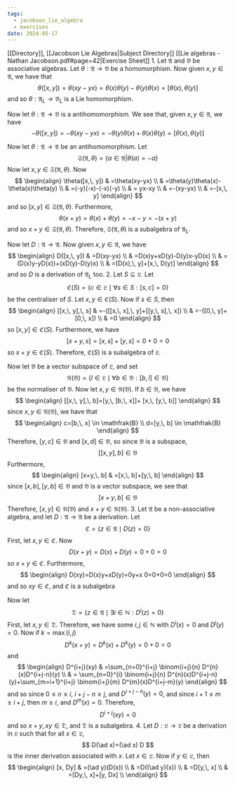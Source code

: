 ```yaml
---
tags:
  - jacobson_lie_algebra
  - exercises
date: 2024-05-17
---
```

[[Directory]], [[Jacobson Lie Algebras|Subject Directory]]
[[Lie algebras - Nathan Jacobson.pdf#page=42|Exercise Sheet]]
1. 
Let $\mathfrak{A}$ and $\mathfrak{B}$ be associative algebras. Let $\theta:\mathfrak{A}\to{}\mathfrak{B} {}$ be a homomorphism. Now given ${} x,\, y \in \mathfrak{A} {}$, we have that
$$
\theta([x,\, y])=\theta(xy-yx)=\theta(x)\theta(y)-\theta(y)\theta(x)=[\theta(x),\, \theta(y)]
$$
and so ${} \theta:\mathfrak{A}_{L}\to{}\mathfrak{B}_{L} {}$ is a Lie homomorphism.

Now let ${} \theta:\mathfrak{A}\to{}\mathfrak{B} {}$ is a antihomomorphism. We see that, given ${} x,\, y \in \mathfrak{A} {}$, we have
$$
-\theta([x,\, y])=-\theta(xy-yx)=-\theta(y)\theta(x)+\theta(x)\theta(y)=[\theta(x),\, \theta(y)]
$$

Now let ${} \theta:\mathfrak{A}\to{} \mathfrak{A} {}$ be an antihomomorphism. Let 
$$
\mathfrak{S}(\mathfrak{A},\, \theta) =\{ a \in \mathfrak{A} |\theta(a)=-a \}
$$
Now let ${} x,\, y \in \mathfrak{S}(\mathfrak{A},\, \theta) {}$. Now
$$
\begin{align}
 \theta([x,\, y]) & =\theta(xy-yx) \\
	 & =\theta(y)\theta(x)-\theta(x)\theta(y) \\
	 & =(-y)(-x)-(-x)(-y) \\
 & = yx-xy \\
 & =-(xy-yx) \\
 & =-[x,\, y]  
 \end{align}
$$
and so ${} [x,\, y] \in  \mathfrak{S} (\mathfrak{A},\, \theta) {}$. Furthermore, 
$$
\theta(x+y)=\theta(x)+\theta(y)=-x-y=-(x+y)
$$
and so ${} x+y \in  \mathfrak{S}(\mathfrak{A},\, \theta) {}$. Therefore, ${} \mathfrak{S}(\mathfrak{A},\, \theta) {}$ is a subalgebra of $\mathfrak{A}_{L}$.

Now let $D:\mathfrak{A}\to{}\mathfrak{A} {}$. Now given ${} x,\, y \in \mathfrak{A} {}$, we have
$$
\begin{align}
 D([x,\, y]) & =D(xy-yx) \\
 & =D(x)y+xD(y)-D(y)x-yD(x) \\
 & =(D(x)y-yD(x))+(xD(y)-D(y)x) \\
  & =[D(x),\, y]+[x,\, D(y)]
 \end{align}
$$
and so $D$ is a derivation of $\mathfrak{A}_{L}$ too. 
2. 
Let ${} S \subseteq  \mathfrak{L} {}$. Let
$$
\mathfrak{C}(S)=\{ c \in \mathfrak{L} \mid \forall s \in S:[s,\, c]=0 \}
$$
be the centraliser of ${} S {}$. Let ${} x,\, y \in \mathfrak{C}(S) {}$. Now if ${} s \in S {}$, then
$$
\begin{align}
 [[x,\, y],\, s] & =-([[s,\, x],\, y]+[[y,\, s],\, x])   \\
 & =-([0,\, y]+[0,\, x]) \\
 & =0
 \end{align}
$$
so ${} [x,\, y] \in \mathfrak{C}(S) {}$. Furthermore, we have
$$
[x+y,\, s]=[x,\, s]+[y,\, s]=0+0=0
$$
so ${} x+y \in \mathfrak{C}(S) {}$. Therefore, $\mathfrak{C}(S)$ is a subalgebra of $\mathfrak{L}$. 

Now let $\mathfrak{B}$ be a vector subspace of $\mathfrak{L}$, and set
$$
\mathfrak{N}(\mathfrak{B})=\{ l \in \mathfrak{L} \mid\forall  b \in \mathfrak{B}:[b,\, l]\in \mathfrak{B} \}
$$
be the normaliser of $\mathfrak{B}$. Now let ${} x,\, y \in \mathfrak{N}(\mathfrak{B}) {}$. If ${} b \in \mathfrak{B} {}$, we have
$$
\begin{align}
[[x,\, y],\, b]=[y,\, [b,\, x]]+ [x,\, [y,\, b]]
\end{align}
$$
since ${} x,\, y \in \mathfrak{N}(\mathfrak{B}) {}$, we have that 
$$
\begin{align}
c=[b,\, x] \in \mathfrak{B} \\
d=[y,\, b] \in \mathfrak{B}
\end{align}
$$
Therefore, ${} [y,\, c] \in \mathfrak{B} {}$ and ${} [x,\, d] \in \mathfrak{B} {}$, so since $\mathfrak{B} {}$ is a subspace, 
$$
[[x,\, y],\, b] \in \mathfrak{B}
$$
Furthermore, 
$$
\begin{align}
[x+y,\, b] & =[x,\, b]+[y,\, b]
\end{align}
$$
since ${} [x,\, b],\, [y,\, b] \in \mathfrak{B} {}$ and ${} \mathfrak{B} {}$ is a vector subspace, we see that
$$
[x+y,\, b] \in \mathfrak{B}
$$
Therefore, ${} [x,\, y] \in \mathfrak{N}(\mathfrak{B}) {}$ and ${} x+y \in \mathfrak{N}(\mathfrak{B}) {}$.
3. 
Let $\mathfrak{A}$ be a non-associative algebra, and let ${} D:\mathfrak{A}\to{}\mathfrak{A} {}$ be a derivation. Let
$$
\mathfrak{C}=\{ z \in \mathfrak{A}\mid D(z)=0 \}
$$
First, let ${} x,\, y \in \mathfrak{C} {}$. Now
$$
D(x+y)=D(x)+D(y)=0+0=0
$$
so ${} x+y \in \mathfrak{C} {}$. Furthermore, 
$$
\begin{align}
D(xy)=D(x)y+xD(y)=0y+x 0=0+0=0
\end{align}
$$
and so ${} xy \in \mathfrak{C} {}$, and ${} \mathfrak{C} {}$ is a subalgebra

Now let 
$$
\mathfrak{D}=\{ z \in \mathfrak{A} \mid\exists  i \in \mathbb{N}:D^{i}(z)=0 \}
$$
First, let ${} x,\, y \in \mathfrak{D} {}$. Therefore, we have some ${} i,\, j \in \mathbb{N} {}$ with ${} D^{i}(x)=0 {}$ and ${} D^{j}(y)=0 {}$. Now if ${} k=\max(i,\, j) {}$
$$
D^{k}(x+y)=D^{k}(x)+D^{k}(y)=0+0=0
$$
and
$$
\begin{align}
 D^{i+j}(xy) & =\sum_{n=0}^{i+j} \binom{i+j}{n} D^{n}(x)D^{i+j-n}(y)  \\
 & = \sum_{n=0}^{i} \binom{i+j}{n} D^{n}(x)D^{i+j-n}(y)+\sum_{m=i+1}^{i+j} \binom{i+j}{m} D^{m}(x)D^{i+j-m}(y) 
 \end{align}
$$
and so since ${} 0\leq n\leq i {}$, ${} i+j-n\geq j {}$, and ${} D^{i+j-n}(y)=0 {}$, and since ${} i+1\leq m\leq i+j {}$, then $m\geq i$, and ${} D^{m}(x)=0 {}$. Therefore, 
$$
D^{i+j}(xy)=0
$$
and so ${} x+y,\, xy \in \mathfrak{D} {}$, and $\mathfrak{D}$ is a subalgebra.
4. 
Let ${} D:\mathfrak{L}\to{}\mathfrak{L} {}$ be a derivation in $\mathfrak{L}$ such that for all ${} x \in \mathfrak{L} {}$, 
$$
D(\ad x)=(\ad x) D
$$
is the inner derivation associated with ${} x$. Let ${} x \in \mathfrak{L} {}$. Now if ${} y \in \mathfrak{L} {}$, then
$$
\begin{align}
 [x, Dy]  & =(\ad y)(D(x)) \\
	 & =D((\ad y)(x)) \\
 & =D[y,\,  x]  \\
 & =[Dy,\,  x]+[y, Dx] \\
 \end{align}
$$